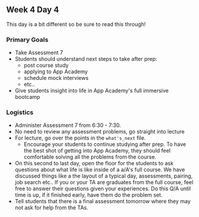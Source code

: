 ## Week 4 Day 4

This day is a bit different so be sure to read this through!

### Primary Goals
- Take Assessment 7
- Students should understand next steps to take after prep:
  - post course study
  - applying to App Academy
  - schedule mock interviews
  - etc..
- Give students insight into life in App Academy's full immersive bootcamp

### Logistics
- Administer Assessment 7 from 6:30 - 7:30.
- No need to review any assessment problems, go straight into lecture
- For lecture, go over the points in the `what's_next` file.
  - Encourage your students to continue studying after prep. To have the best
  shot of getting into App Academy, they should feel comfortable solving all the
  problems from the course.
- On this second to last day, open the floor for the students to ask questions
about what life is like inside of a a/A's full course. We have discussed things
like a the layout of a typical day, assessments, pairing, job search etc.. If you
or your TA are graduates from the full course, feel free to answer their questions
given your experiences. Do this Q/A until time is up, if it finished early, have
them do the problem set.
- Tell students that there is a final assessment tomorrow where they may not ask for help
from the TAs.
